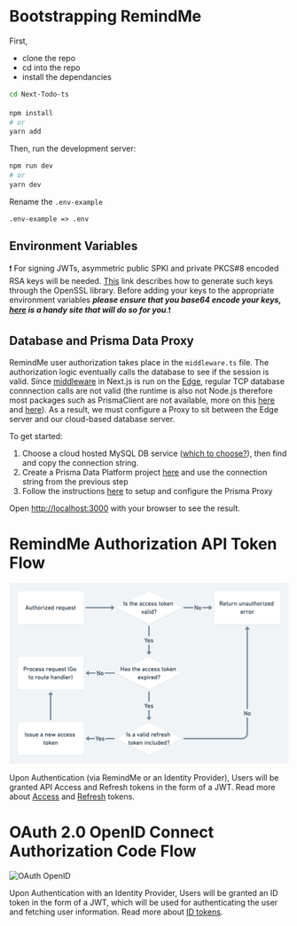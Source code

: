 # Bootstrapping RemindMe

First,

- clone the repo
- cd into the repo
- install the dependancies

```bash
cd Next-Todo-ts

npm install
# or
yarn add
```

Then, run the development server:

```bash
npm run dev
# or
yarn dev
```

Rename the `.env-example`

```
.env-example => .env
```

## Environment Variables

❗ For signing JWTs, asymmetric public SPKI and private PKCS#8 encoded RSA keys will be needed. [This](https://stackoverflow.com/a/44474607/17552327) link describes how to generate such keys through the OpenSSL library. Before adding your keys to the appropriate environment variables **_please ensure that you base64 encode your keys, [here](https://www.base64encode.org/) is a handy site that will do so for you_**.❗

## Database and Prisma Data Proxy

RemindMe user authorization takes place in the `middleware.ts` file. The authorization logic eventually calls the database to see if the session is valid. Since [middleware](https://vercel.com/docs/concepts/functions/edge-middleware) in Next.js is run on the [Edge](https://en.wikipedia.org/wiki/Edge_computing), regular TCP database connnection calls are not valid (the runtime is also not Node.js therefore most packages such as PrismaClient are not available, more on this [here](https://www.prisma.io/blog/database-access-on-the-edge-8F0t1s1BqOJE) and [here](https://github.com/prisma/prisma/issues/9928#issuecomment-970631873)). As a result, we must configure a Proxy to sit between the Edge server and our cloud-based database server.

To get started:

1. Choose a cloud hosted MySQL DB service ([which to choose?](https://www.prisma.io/dataguide/mysql/5-ways-to-host-mysql#managed-services)), then find and copy the connection string.
2. Create a Prisma Data Platform project [here](https://cloud.prisma.io/projects) and use the connection string from the previous step
3. Follow the instructions [here](https://www.prisma.io/docs/data-platform/data-proxy/use-data-proxy) to setup and configure the Prisma Proxy

Open [http://localhost:3000](http://localhost:3000) with your browser to see the result.

# RemindMe Authorization API Token Flow

![Authorization Token Flow](/public/refresh-token-flow.png)

Upon Authentication (via RemindMe or an Identity Provider), Users will be granted API Access and Refresh tokens in the form of a JWT. Read more about [Access](https://auth0.com/docs/tokens/concepts/access-tokens) and [Refresh](https://auth0.com/docs/secure/tokens/refresh-tokens) tokens.

# OAuth 2.0 OpenID Connect Authorization Code Flow

![OAuth OpenID](https://miro.medium.com/max/720/0*bPC5YzMETbF81R4E.webp)

Upon Authentication with an Identity Provider, Users will be granted an ID token in the form of a JWT, which will be used for authenticating the user and fetching user information. Read more about [ID tokens](https://auth0.com/docs/tokens/concepts/id-tokens).
